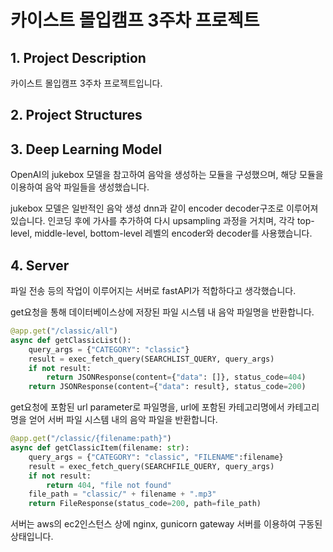 
# 카이스트 몰입캠프 3주차 프로젝트

## 1. Project Description

카이스트 몰입캠프 3주차 프로젝트입니다. 

## 2. Project Structures

## 3. Deep Learning Model

OpenAI의 jukebox 모델을 참고하여 음악을 생성하는 모듈을 구성했으며, 해당 모듈을 이용하여 음악 파일들을 생성했습니다.

jukebox 모델은 일반적인 음악 생성 dnn과 같이 encoder decoder구조로 이루어져 있습니다. 인코딩 후에 가사를 추가하여 다시 upsampling 과정을 거치며, 각각 top-level, middle-level, bottom-level 레벨의 encoder와 decoder를 사용했습니다.

## 4. Server

파일 전송 등의 작업이 이루어지는 서버로 fastAPI가 적합하다고 생각했습니다.

get요청을 통해 데이터베이스상에 저장된 파일 시스템 내 음악 파일명을 반환합니다.

```python
@app.get("/classic/all")
async def getClassicList():
    query_args = {"CATEGORY": "classic"}
    result = exec_fetch_query(SEARCHLIST_QUERY, query_args)
    if not result:
        return JSONResponse(content={"data": []}, status_code=404)
    return JSONResponse(content={"data": result}, status_code=200)
```

get요청에 포함된 url parameter로 파일명을, url에 포함된 카테고리명에서 카테고리명을 얻어 서버 파일 시스템 내의 음악 파일을 반환합니다.

```python
@app.get("/classic/{filename:path}")
async def getClassicItem(filename: str):
    query_args = {"CATEGORY": "classic", "FILENAME":filename}
    result = exec_fetch_query(SEARCHFILE_QUERY, query_args)
    if not result:
        return 404, "file not found"
    file_path = "classic/" + filename + ".mp3"
    return FileResponse(status_code=200, path=file_path)
```

서버는 aws의 ec2인스턴스 상에 nginx, gunicorn gateway 서버를 이용하여 구동된 상태입니다.
